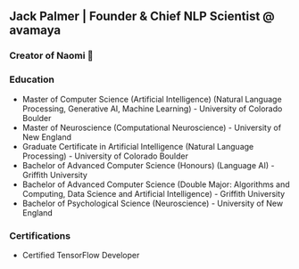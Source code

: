 ## Jack Palmer | Founder & Chief NLP Scientist @ avamaya

### Creator of Naomi 💬

### Education
- Master of Computer Science (Artificial Intelligence) (Natural Language Processing, Generative AI, Machine Learning) - University of Colorado Boulder
- Master of Neuroscience (Computational Neuroscience) - University of New England
- Graduate Certificate in Artificial Intelligence (Natural Language Processing) - University of Colorado Boulder 
- Bachelor of Advanced Computer Science (Honours) (Language AI) - Griffith University
- Bachelor of Advanced Computer Science (Double Major: Algorithms and Computing, Data Science and Artificial Intelligence) - Griffith University
- Bachelor of Psychological Science (Neuroscience) - University of New England

### Certifications
- Certified TensorFlow Developer
